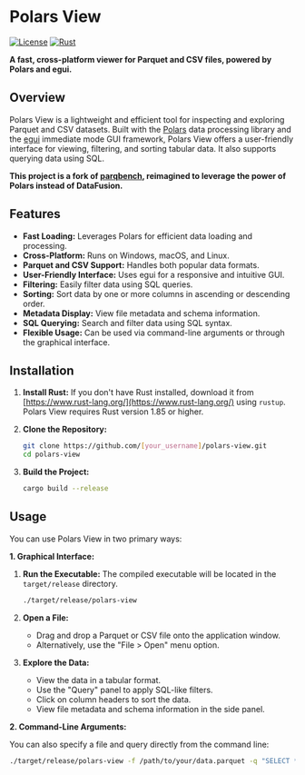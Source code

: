 # Polars View

[![License](https://img.shields.io/badge/License-GPL--3.0-blue.svg)](LICENSE)
[![Rust](https://img.shields.io/badge/Rust-1.85+-orange.svg)](https://www.rust-lang.org)

**A fast, cross-platform viewer for Parquet and CSV files, powered by Polars and egui.**

## Overview

Polars View is a lightweight and efficient tool for inspecting and exploring Parquet and CSV datasets. Built with the [Polars](https://www.pola.rs/) data processing library and the [egui](https://www.egui.rs/) immediate mode GUI framework, Polars View offers a user-friendly interface for viewing, filtering, and sorting tabular data. It also supports querying data using SQL.

**This project is a fork of [parqbench](https://github.com/Kxnr/parqbench), reimagined to leverage the power of Polars instead of DataFusion.**

## Features

*   **Fast Loading:** Leverages Polars for efficient data loading and processing.
*   **Cross-Platform:** Runs on Windows, macOS, and Linux.
*   **Parquet and CSV Support:** Handles both popular data formats.
*   **User-Friendly Interface:** Uses egui for a responsive and intuitive GUI.
*   **Filtering:** Easily filter data using SQL queries.
*   **Sorting:** Sort data by one or more columns in ascending or descending order.
*   **Metadata Display:** View file metadata and schema information.
*   **SQL Querying:** Search and filter data using SQL syntax.
*   **Flexible Usage:** Can be used via command-line arguments or through the graphical interface.

## Installation

1.  **Install Rust:** If you don't have Rust installed, download it from [https://www.rust-lang.org/](https://www.rust-lang.org/) using `rustup`. Polars View requires Rust version 1.85 or higher.

2.  **Clone the Repository:**

    ```bash
    git clone https://github.com/[your_username]/polars-view.git
    cd polars-view
    ```

3.  **Build the Project:**

    ```bash
    cargo build --release
    ```

## Usage

You can use Polars View in two primary ways:

**1. Graphical Interface:**

1.  **Run the Executable:** The compiled executable will be located in the `target/release` directory.

    ```bash
    ./target/release/polars-view
    ```

2.  **Open a File:**
    *   Drag and drop a Parquet or CSV file onto the application window.
    *   Alternatively, use the "File > Open" menu option.

3.  **Explore the Data:**
    *   View the data in a tabular format.
    *   Use the "Query" panel to apply SQL-like filters.
    *   Click on column headers to sort the data.
    *   View file metadata and schema information in the side panel.

**2. Command-Line Arguments:**

You can also specify a file and query directly from the command line:

```bash
./target/release/polars-view -f /path/to/your/data.parquet -q "SELECT * FROM AllData WHERE column1 > 100"
